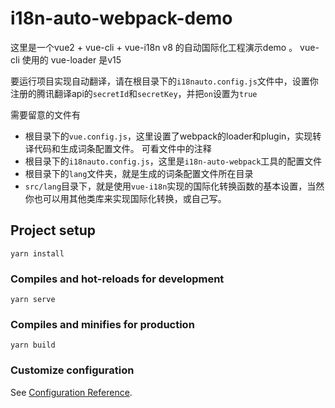 # i18n-auto-webpack-demo

这里是一个vue2 + vue-cli + vue-i18n v8 的自动国际化工程演示demo 。 vue-cli 使用的 vue-loader 是v15

要运行项目实现自动翻译，请在根目录下的`i18nauto.config.js`文件中，设置你注册的腾讯翻译api的`secretId`和`secretKey`，并把`on`设置为`true`

需要留意的文件有

- 根目录下的`vue.config.js`，这里设置了webpack的loader和plugin，实现转译代码和生成词条配置文件。 可看文件中的注释
- 根目录下的`i18nauto.config.js`，这里是`i18n-auto-webpack`工具的配置文件
- 根目录下的`lang`文件夹，就是生成的词条配置文件所在目录
- `src/lang`目录下，就是使用`vue-i18n`实现的国际化转换函数的基本设置，当然你也可以用其他类库来实现国际化转换，或自己写。

## Project setup
```
yarn install
```

### Compiles and hot-reloads for development
```
yarn serve
```

### Compiles and minifies for production
```
yarn build
```

### Customize configuration
See [Configuration Reference](https://cli.vuejs.org/config/).
